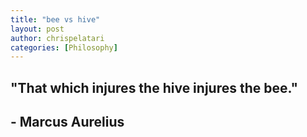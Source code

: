 ```yaml
---
title: "bee vs hive"
layout: post
author: chrispelatari
categories: [Philosophy]
---
```


## "That which injures the hive injures the bee."
## - Marcus Aurelius